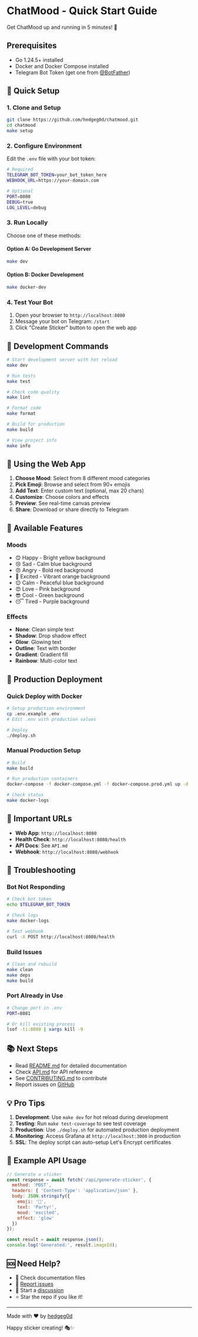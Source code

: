 # ChatMood - Quick Start Guide

Get ChatMood up and running in 5 minutes! 🚀

## Prerequisites

- Go 1.24.5+ installed
- Docker and Docker Compose installed
- Telegram Bot Token (get one from [@BotFather](https://t.me/BotFather))

## 🚀 Quick Setup

### 1. Clone and Setup

```bash
git clone https://github.com/hedgeg0d/chatmood.git
cd chatmood
make setup
```

### 2. Configure Environment

Edit the `.env` file with your bot token:

```bash
# Required
TELEGRAM_BOT_TOKEN=your_bot_token_here
WEBHOOK_URL=https://your-domain.com

# Optional
PORT=8080
DEBUG=true
LOG_LEVEL=debug
```

### 3. Run Locally

Choose one of these methods:

#### Option A: Go Development Server
```bash
make dev
```

#### Option B: Docker Development
```bash
make docker-dev
```

### 4. Test Your Bot

1. Open your browser to `http://localhost:8080`
2. Message your bot on Telegram: `/start`
3. Click "Create Sticker" button to open the web app

## 🔧 Development Commands

```bash
# Start development server with hot reload
make dev

# Run tests
make test

# Check code quality
make lint

# Format code
make format

# Build for production
make build

# View project info
make info
```

## 📱 Using the Web App

1. **Choose Mood**: Select from 8 different mood categories
2. **Pick Emoji**: Browse and select from 90+ emojis
3. **Add Text**: Enter custom text (optional, max 20 chars)
4. **Customize**: Choose colors and effects
5. **Preview**: See real-time canvas preview
6. **Share**: Download or share directly to Telegram

## 🎨 Available Features

### Moods
- 😊 Happy - Bright yellow background
- 😢 Sad - Calm blue background  
- 😠 Angry - Bold red background
- 🤩 Excited - Vibrant orange background
- 😌 Calm - Peaceful blue background
- 😍 Love - Pink background
- 😎 Cool - Green background
- 😴 Tired - Purple background

### Effects
- **None**: Clean simple text
- **Shadow**: Drop shadow effect
- **Glow**: Glowing text
- **Outline**: Text with border
- **Gradient**: Gradient fill
- **Rainbow**: Multi-color text

## 🐳 Production Deployment

### Quick Deploy with Docker

```bash
# Setup production environment
cp .env.example .env
# Edit .env with production values

# Deploy
./deploy.sh
```

### Manual Production Setup

```bash
# Build
make build

# Run production containers
docker-compose -f docker-compose.yml -f docker-compose.prod.yml up -d

# Check status
make docker-logs
```

## 🔗 Important URLs

- **Web App**: `http://localhost:8080`
- **Health Check**: `http://localhost:8080/health`
- **API Docs**: See `API.md`
- **Webhook**: `http://localhost:8080/webhook`

## 🐛 Troubleshooting

### Bot Not Responding
```bash
# Check bot token
echo $TELEGRAM_BOT_TOKEN

# Check logs
make docker-logs

# Test webhook
curl -X POST http://localhost:8080/health
```

### Build Issues
```bash
# Clean and rebuild
make clean
make deps
make build
```

### Port Already in Use
```bash
# Change port in .env
PORT=8081

# Or kill existing process
lsof -ti:8080 | xargs kill -9
```

## 📚 Next Steps

- Read [README.md](README.md) for detailed documentation
- Check [API.md](API.md) for API reference
- See [CONTRIBUTING.md](CONTRIBUTING.md) to contribute
- Report issues on [GitHub](https://github.com/hedgeg0d/chatmood/issues)

## 💡 Pro Tips

1. **Development**: Use `make dev` for hot reload during development
2. **Testing**: Run `make test-coverage` to see test coverage
3. **Production**: Use `./deploy.sh` for automated production deployment
4. **Monitoring**: Access Grafana at `http://localhost:3000` in production
5. **SSL**: The deploy script can auto-setup Let's Encrypt certificates

## 🎯 Example API Usage

```javascript
// Generate a sticker
const response = await fetch('/api/generate-sticker', {
  method: 'POST',
  headers: { 'Content-Type': 'application/json' },
  body: JSON.stringify({
    emoji: '🎉',
    text: 'Party!',
    mood: 'excited',
    effect: 'glow'
  })
});

const result = await response.json();
console.log('Generated:', result.imageId);
```

## 🆘 Need Help?

- 📖 Check documentation files
- 🐛 [Report issues](https://github.com/hedgeg0d/chatmood/issues)
- 💬 Start a [discussion](https://github.com/hedgeg0d/chatmood/discussions)
- ⭐ Star the repo if you like it!

---

Made with ❤️ by [hedgeg0d](https://github.com/hedgeg0d)

Happy sticker creating! 🎭✨